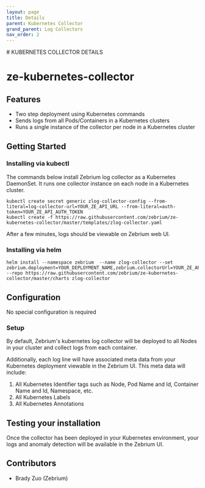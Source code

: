 ```yaml
---
layout: page
title: Details
parent: Kubernetes Collector
grand_parent: Log Collectors
nav_order: 2
---
```

<link rel="shortcut icon" type="image/x-icon" href="{{ site.baseurl }}/images/favicon.ico?" >
# KUBERNETES COLLECTOR DETAILS

# ze-kubernetes-collector
## Features
* Two step deployment using Kubernetes commands
* Sends logs from all Pods/Containers in a Kubernetes clusters
* Runs a single instance of the collector per node in a Kubernetes cluster

## Getting Started
### Installing via kubectl
The commands below install Zebrium log collector as a Kubernetes DaemonSet. It runs one collector instance on each node in a Kubernetes cluster.

```
kubectl create secret generic zlog-collector-config --from-literal=log-collector-url=YOUR_ZE_API_URL --from-literal=auth-token=YOUR_ZE_API_AUTH_TOKEN
kubectl create -f https://raw.githubusercontent.com/zebrium/ze-kubernetes-collector/master/templates/zlog-collector.yaml
```

After a few minutes, logs should be viewable on Zebrium web UI.

### Installing via helm
```
helm install --namespace zebrium  --name zlog-collector --set zebrium.deployment=YOUR_DEPLOYMENT_NAME,zebrium.collectorUrl=YOUR_ZE_API_URL,zebrium.authToken=YOUR_ZE_API_AUTH_TOKEN --repo https://raw.githubusercontent.com/zebrium/ze-kubernetes-collector/master/charts zlog-collector
```

## Configuration
No special configuration is required

### Setup
By default, Zebrium's kubernetes log collector will be deployed to all Nodes in your cluster and collect logs from each container.

Additionally, each log line will have associated meta data from your Kubernetes deployment viewable in the Zebrium UI. This meta data will include:
1. All Kubernetes Identifier tags such as Node, Pod Name and Id, Container Name and Id, Namespace, etc.
2. All Kubernetes Labels
3. All Kubernetes Annotations

## Testing your installation
Once the collector has been deployed in your Kubernetes environment, your logs and anomaly detection will be available in the Zebrium UI.

## Contributors
* Brady Zuo (Zebrium)
